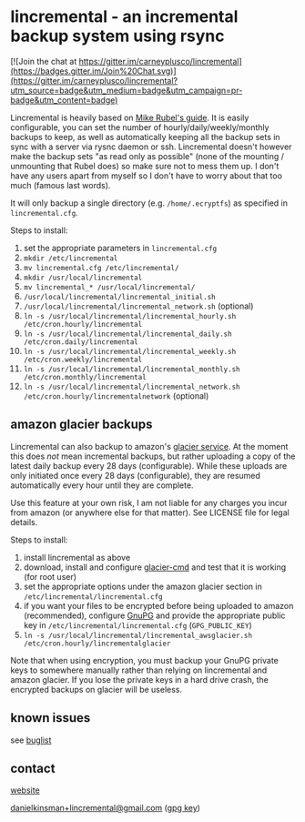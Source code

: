 lincremental - an incremental backup system using rsync
=======================================================

[![Join the chat at https://gitter.im/carneyplusco/lincremental](https://badges.gitter.im/Join%20Chat.svg)](https://gitter.im/carneyplusco/lincremental?utm_source=badge&utm_medium=badge&utm_campaign=pr-badge&utm_content=badge)

Lincremental is heavily based on [Mike Rubel's guide](http://www.mikerubel.org/computers/rsync_snapshots/). It is easily configurable, you can set the number of hourly/daily/weekly/monthly backups to keep, as well as automatically keeping all the backup sets in sync with a server via rysnc daemon or ssh. Lincremental doesn't however make the backup sets "as read only as possible" (none of the mounting / unmounting that Rubel does) so make sure not to mess them up. I don't have any users apart from myself so I don't have to worry about that too much (famous last words).

It will only backup a single directory (e.g. `/home/.ecryptfs`) as specified in `lincremental.cfg`.

Steps to install:

1. set the appropriate parameters in `lincremental.cfg`
2. `mkdir /etc/lincremental`
3. `mv lincremental.cfg /etc/lincremental/`
4. `mkdir /usr/local/lincremental`
5. `mv lincremental_* /usr/local/lincremental/`
6. `/usr/local/lincremental/lincremental_initial.sh`
7. `/usr/local/lincremental/lincremental_network.sh` (optional)
8. `ln -s /usr/local/lincremental/lincremental_hourly.sh  /etc/cron.hourly/lincremental`
9. `ln -s /usr/local/lincremental/lincremental_daily.sh   /etc/cron.daily/lincremental`
10. `ln -s /usr/local/lincremental/lincremental_weekly.sh  /etc/cron.weekly/lincremental`
11. `ln -s /usr/local/lincremental/lincremental_monthly.sh /etc/cron.monthly/lincremental`
12. `ln -s /usr/local/lincremental/lincremental_network.sh /etc/cron.hourly/lincrementalnetwork` (optional)

amazon glacier backups
----------------------
Lincremental can also backup to amazon's [glacier service](https://aws.amazon.com/glacier/). At the moment this does *not* mean incremental backups, but rather uploading a copy of the latest daily backup every 28 days (configurable). While these uploads are only initiated once every 28 days (configurable), they are resumed automatically every hour until they are complete.

Use this feature at your own risk, I am not liable for any charges you incur from amazon (or anywhere else for that matter). See LICENSE file for legal details.

Steps to install:

1. install lincremental as above
2. download, install and configure [glacier-cmd](https://github.com/uskudnik/amazon-glacier-cmd-interface) and test that it is working (for root user)
3. set the appropriate options under the amazon glacier section in `/etc/lincremental/lincremental.cfg`
4. if you want your files to be encrypted before being uploaded to amazon (recommended), configure [GnuPG](http://gnupg.org/) and provide the appropriate public key in `/etc/lincremental/lincremental.cfg` (`GPG_PUBLIC_KEY`)
5. `ln -s /usr/local/lincremental/lincremental_awsglacier.sh /etc/cron.hourly/lincrementalglacier`

Note that when using encryption, you must backup your GnuPG private keys to somewhere manually rather than relying on lincremental and amazon glacier. If you lose the private keys in a hard drive crash, the encrypted backups on glacier will be useless.

known issues
------------
see [buglist](https://github.com/DanielKinsman/lincremental/issues)

contact
-------

[website](https://github.com/DanielKinsman/lincremental)

danielkinsman+lincremental@gmail.com ([gpg key](http://sks.spodhuis.org/pks/lookup?op=vindex&search=0x709C423C750B8627))